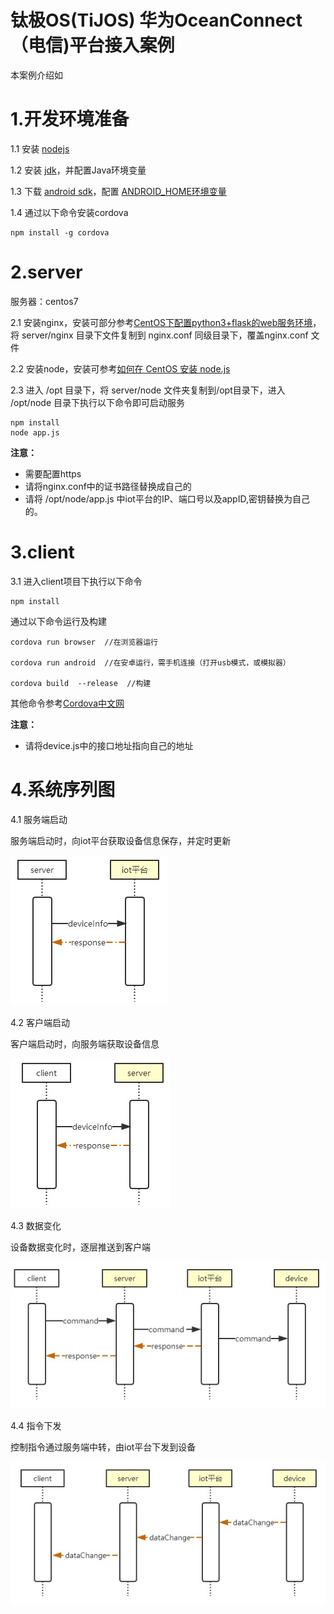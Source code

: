 # 钛极OS(TiJOS) 华为OceanConnect（电信)平台接入案例



本案例介绍如



# 1.开发环境准备 #


 1.1 安装  [nodejs](http://nodejs.cn/download/)  

 1.2 安装  [jdk](http://www.oracle.com/technetwork/java/javase/downloads/index.html "jdk")，并配置Java环境变量  

 1.3 下载  [android sdk](http://www.android-studio.org/index.php/download "android sdk")，配置 [ANDROID_HOME环境变量](https://www.cnblogs.com/harlem/p/6794616.html)  

 1.4 通过以下命令安装cordova


```
npm install -g cordova
```

# 2.server #


 服务器：centos7

2.1 安装nginx，安装可部分参考[CentOS下配置python3+flask的web服务环境](https://blog.csdn.net/u012212157/article/details/78227584)，将 server/nginx 目录下文件复制到 nginx.conf 同级目录下，覆盖nginx.conf 文件 

2.2 安装node，安装可参考[如何在 CentOS 安装 node.js](https://blog.csdn.net/lu_embedded/article/details/79138650) 

2.3 进入 /opt 目录下，将 server/node 文件夹复制到/opt目录下，进入 /opt/node 目录下执行以下命令即可启动服务

```
npm install  
node app.js
```

**注意：**
- 需要配置https
- 请将nginx.conf中的证书路径替换成自己的
- 请将 /opt/node/app.js 中iot平台的IP、端口号以及appID,密钥替换为自己的。


# 3.client #

3.1 进入client项目下执行以下命令
```
npm install
```

通过以下命令运行及构建

```
cordova run browser  //在浏览器运行

cordova run android  //在安卓运行，需手机连接（打开usb模式，或模拟器） 

cordova build  --release  //构建 
```
其他命令参考[Cordova中文网](http://cordova.axuer.com/#getstarted)

**注意：**
- 请将device.js中的接口地址指向自己的地址

# 4.系统序列图 #
4.1 服务端启动  

服务端启动时，向iot平台获取设备信息保存，并定时更新

![image](img/serverStart.jpg)

4.2 客户端启动  

客户端启动时，向服务端获取设备信息  

![image](img/clientStart.jpg)

4.3 数据变化

设备数据变化时，逐层推送到客户端

![image](img/command.jpg)

4.4 指令下发

控制指令通过服务端中转，由iot平台下发到设备

![image](img/dataChange.jpg)







 




